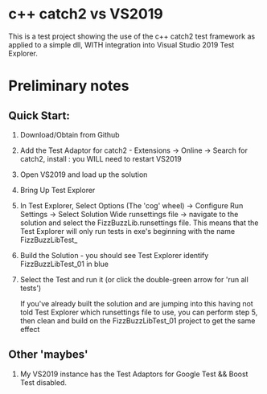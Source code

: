 ﻿
# c++ catch2 vs VS2019 

This is a test project showing the use of the c++ catch2 test framework as applied to a simple dll, WITH integration into Visual Studio 2019 Test Explorer.

# Preliminary notes

## Quick Start:

1. Download/Obtain from Github
1. Add the Test Adaptor for catch2 - Extensions -> Online -> Search for catch2, install : you WILL need to restart VS2019
1. Open VS2019 and load up the solution
1. Bring Up Test Explorer

1. In Test Explorer, Select Options (The 'cog' wheel) -> Configure Run Settings -> Select Solution Wide runsettings file -> navigate to the solution and select the FizzBuzzLib.runsettings file.
 This means that the Test Explorer will only run tests in exe's beginning with the name FizzBuzzLibTest_
1. Build the Solution - you should see Test Explorer identify FizzBuzzLibTest_01 in blue

1. Select the Test and run it (or click the double-green arrow for 'run all tests')


    If you've already built the solution and are jumping into this having not told Test Explorer which runsettings file to use, you can perform step 5, then clean and build on the FizzBuzzLibTest_01 project to get the same effect
    
## Other 'maybes' 
1.  My VS2019 instance has the Test Adaptors for Google Test && Boost Test disabled.
